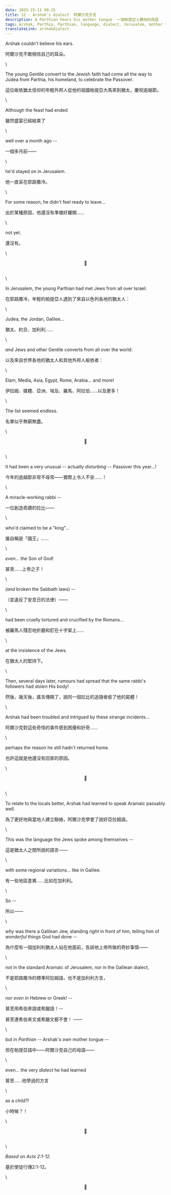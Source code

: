 ```yaml
---
date: 2025-25-11 09:25
title: 12 - Arshak's dialect  阿爾沙克方言
description: A Parthian hears his mother tongue  一個帕提亞人聽他的母語
tags: Arshak, Parthia, Parthian, language, dialect, Jerusalem, mother tongue
translateLink: arshakdialect
---
```


Arshak couldn't believe his ears. 

阿爾沙克不敢相信自己的耳朵。

\

The young Gentile convert to the Jewish faith had come all the way to Judea from Parthia, his homeland, to celebrate the Passover.

這位皈依猶太信仰的年輕外邦人從他的祖國帕提亞大馬來到猶太，慶祝逾越節。

\

Although the feast had ended 

雖然盛宴已經結束了

\

well over a month ago --

一個多月前——

\

he'd stayed on in Jerusalem. 

他一直呆在耶路撒冷。

\

For some reason, he didn't feel ready to leave...

出於某種原因，他還沒有準備好離開......

\

not yet.

還沒有。

\

<center>💠</center>

\
\

In Jerusalem, the young Parthian had met Jews from all over Israel:

在耶路撒冷，年輕的帕提亞人遇到了來自以色列各地的猶太人：

\

Judea, the Jordan, Galilee...

猶太、約旦、加利利......

\

*and* Jews and other Gentile converts from all over the world: 

以及來自世界各地的猶太人和其他外邦人皈依者：

\

Elam, Media, Asia, Egypt, Rome, Arabia... and more!

伊拉姆、媒體、亞洲、埃及、羅馬、阿拉伯......以及更多！

\

The list seemed endless.

名單似乎無窮無盡。

\

<center>💠</center>

\
\

It had been a very unusual -- actually *disturbing* -- Passover this year...!

今年的逾越節非常不尋常——實際上令人不安......！

\

A miracle-working rabbi -- 

一位創造奇蹟的拉比——

\

who'd claimed to be a "king"... 

誰自稱是「國王」......

\

*even...* the Son of God!

甚至......上帝之子！

\

*(and* broken the Sabbath laws) --

（並違反了安息日的法律）——

\

had been cruelly tortured and crucified by the Romans... 

被羅馬人殘忍地折磨和釘在十字架上......

\

at the insistence of the Jews. 

在猶太人的堅持下。

\

Then, several days later, rumours had spread that the same rabbi's followers had *stolen* His body!

然後，幾天後，謠言傳開了，說同一個拉比的追隨者偷了他的屍體！

\

Arshak had been troubled and intrigued by these strange incidents...

阿爾沙克對這些奇怪的事件感到困擾和好奇......

\

perhaps the reason he still hadn't returned home.

也許這就是他還沒有回家的原因。

\

<center>💠</center>

\
\

To relate to the locals better, Arshak had learned to speak Aramaic passably well. 

為了更好地與當地人建立聯絡，阿爾沙克學會了說好亞拉姆語。

\

This was the language the Jews spoke among themselves -- 

這是猶太人之間所說的語言——

\

with some regional variations... like in Galilee.

有一些地區差異......比如在加利利。

\

So --

所以——

\

*why* was there a Galilean Jew, standing *right* in front of him, telling him of *wonderful* things God had done --

為什麼有一個加利利猶太人站在他面前，告訴他上帝所做的奇妙事情——

\

*not* in the standard Aramaic of Jerusalem, *nor* in the Galilean dialect,

不是耶路撒冷的標準阿拉姆語，也不是加利利方言，

\

nor *even* in Hebrew or Greek! --

甚至用希伯來語或希臘語！--

甚至連希伯來文或希臘文都不會！ ——

\

but in *Parthian* -- Arshak's *own* mother tongue --

但在帕提亞語中——阿爾沙克自己的母語——

\

even... the very *dialect* he had learned 

甚至......他學過的方言

\

as a *child?!*

小時候？！

\

<center>💠</center>

\
\

*Based on Acts 2:1-12.*

基於使徒行傳2:1-12。

\

<center>💠</center>